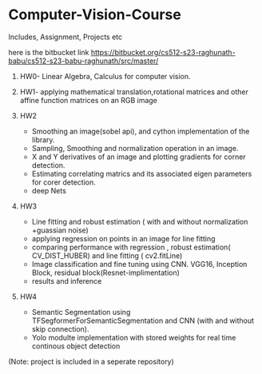 # Computer-Vision-Course

Includes, Assignment, Projects etc


here is the bitbucket link
https://bitbucket.org/cs512-s23-raghunath-babu/cs512-s23-babu-raghunath/src/master/

1. HW0- Linear Algebra, Calculus for computer vision.
2. HW1- applying mathematical translation,rotational matrices and other affine function matrices on an RGB image
3. HW2
      - Smoothing an image(sobel api), and cython implementation of the library.
      - Sampling, Smoothing and normalization operation in an image.
      - X and Y derivatives of an image and plotting gradients for corner detection.
      - Estimating correlating matrics and its associated eigen parameters for corer detection.
      - deep Nets
4. HW3
      - Line fitting and robust estimation ( with and without normalization +guassian noise)
      - applying regression on points in an image for line fitting
      - comparing performance with regression , robust estimation( CV_DIST_HUBER) and line fitting ( cv2.fitLine)
      - Image classification and fine tuning using CNN. VGG16, Inception Block, residual block(Resnet-implimentation)
      - results and inference

5. HW4
      - Semantic Segmentation using TFSegformerForSemanticSegmentation and CNN (with and without skip connection).
      -  Yolo modulte implementation with stored weights for real time continous object detection

(Note: project is included in a seperate repository)
